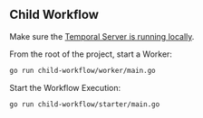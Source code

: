 ## Child Workflow
<!-- @@@SNIPSTART samples-go-child-workflow-example-readme -->
Make sure the [Temporal Server is running locally](https://docs.temporal.io/clusters/quick-install).

From the root of the project, start a Worker:

```bash
go run child-workflow/worker/main.go
```

Start the Workflow Execution:

```bash
go run child-workflow/starter/main.go
```
<!-- @@@SNIPEND -->
